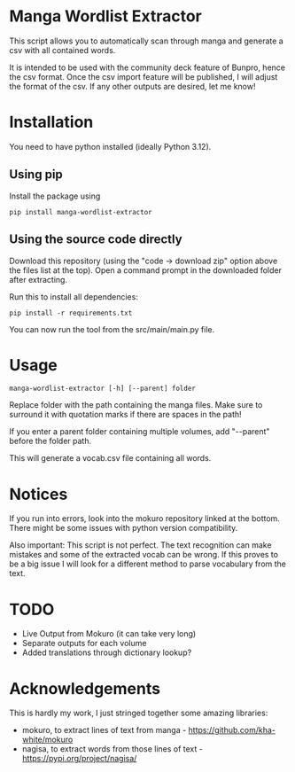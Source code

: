 # Manga Wordlist Extractor

This script allows you to automatically scan through manga and generate a csv with all contained words.

It is intended to be used with the community deck feature of Bunpro, hence the csv format. Once the csv import feature will be published, I will adjust the format of the csv. If any other outputs are desired, let me know!


# Installation

You need to have python installed (ideally Python 3.12).

## Using pip

Install the package using
```
pip install manga-wordlist-extractor
```

## Using the source code directly

Download this repository (using the "code -> download zip" option above the files list at the top). Open a command prompt in the downloaded folder after extracting. 

Run this to install all dependencies:

```
pip install -r requirements.txt
```

You can now run the tool from the src/main/main.py file.


# Usage

```
manga-wordlist-extractor [-h] [--parent] folder
```

Replace folder with the path containing the manga files. Make sure to surround it with quotation marks if there are spaces in the path! 

If you enter a parent folder containing multiple volumes, add "--parent" before the folder path.

This will generate a vocab.csv file containing all words.


# Notices

If you run into errors, look into the mokuro repository linked at the bottom. There might be some issues with python version compatibility.

Also important: This script is not perfect. The text recognition can make mistakes and some of the extracted vocab can be wrong. If this proves to be a big issue I will look for a different method to parse vocabulary from the text.


# TODO

* Live Output from Mokuro (it can take very long)
* Separate outputs for each volume
* Added translations through dictionary lookup?


# Acknowledgements

This is hardly my work, I just stringed together some amazing libraries:

* mokuro, to extract lines of text from manga - https://github.com/kha-white/mokuro
* nagisa, to extract words from those lines of text - https://pypi.org/project/nagisa/

